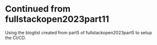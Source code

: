 # Continued from fullstackopen2023part11
Using the bloglist created from part5 of fullstackopen2023part5 to setup the CI/CD. 
